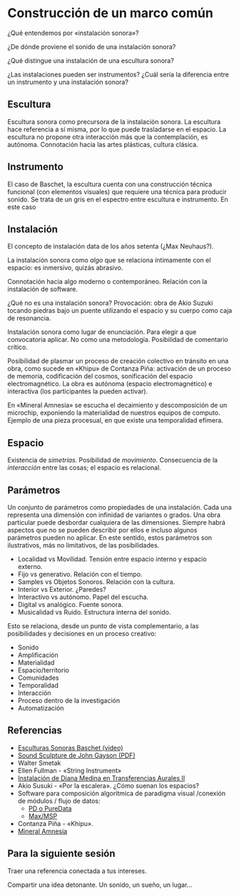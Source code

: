 # Construcción de un marco común

¿Qué entendemos por «instalación sonora»?

¿De dónde proviene el sonido de una instalación sonora?

¿Qué distingue una instalación de una escultura sonora?

¿Las instalaciones pueden ser instrumentos? ¿Cuál sería la diferencia entre un instrumento y una instalación sonora?

## Escultura

Escultura sonora como precursora de la instalación sonora.
La escultura hace referencia a sí misma, por lo que puede trasladarse en el espacio.
La escultura no propone otra interacción más que la contemplación, es autónoma.
Connotación hacia las artes plásticas, cultura clásica.

## Instrumento

El caso de Baschet, la escultura cuenta con una construcción técnica funcional (con elementos visuales) que requiere una técnica para producir sonido. Se trata de un gris en el espectro
entre escultura e instrumento. En este caso 

## Instalación

El concepto de instalación data de los años setenta (¿Max Neuhaus?).

La instalación sonora como _algo_ que se relaciona íntimamente con el espacio: es inmersivo, quizás abrasivo.

Connotación hacia algo moderno o contemporáneo. Relación con la instalación de software.

¿Qué no es una instalación sonora?
Provocación: obra de Akio Suzuki tocando piedras bajo un puente utilizando el espacio y su cuerpo como caja de resonancia.

Instalación sonora como lugar de enunciación. Para elegir a que convocatoria aplicar.
No como una metodología. Posibilidad de comentario crítico.

Posibilidad de plasmar un proceso de creación colectivo en tránsito en una obra,
como sucede en «Khipu» de Contanza Piña: activación de un proceso de memoria, codificación del cosmos, sonificación del espacio electromagnético. La obra es autónoma (espacio electromagnético) e interactiva (los participantes la pueden activar).

En «Mineral Amnesia» se escucha el decaimiento y descomposición de un microchip,
exponiendo la materialidad de nuestros equipos de computo. Ejemplo de una pieza procesual,
en que existe una temporalidad efímera.

## Espacio

Existencia de _simetrías_.
Posibilidad de _movimiento_.
Consecuencia de la _interacción_ entre las cosas; el espacio es relacional.

## Parámetros

Un conjunto de parámetros como propiedades de una instalación.
Cada una representa una dimensión con infinidad de variantes o grados.
Una obra particular puede desbordar cualquiera de las dimensiones.
Siempre habrá aspectos que no se pueden describir por ellos
e incluso algunos parámetros pueden no aplicar.
En este sentido, estos parámetros son ilustrativos, más no limitativos, de las posibilidades.

* Localidad vs Movilidad. Tensión entre espacio interno y espacio externo.
* Fijo vs generativo. Relación con el tiempo.
* Samples vs Objetos Sonoros. Relación con la cultura.
* Interior vs Exterior. ¿Paredes?
* Interactivo vs autónomo. Papel del escucha.
* Digital vs analógico. Fuente sonora.
* Musicalidad vs Ruido. Estructura interna del sonido.

Esto se relaciona, desde un punto de vista complementario, a las posibilidades y decisiones en un proceso creativo:

* Sonido
* Amplificación
* Materialidad
* Espacio/territorio
* Comunidades
* Temporalidad
* Interacción
* Proceso dentro de la investigación
* Automatización

## Referencias

* [Esculturas Sonoras Baschet (video)](https://www.youtube.com/watch?v=HdNTsLJZJmU)
* [Sound Sculpture de John Gayson (PDF)](https://monoskop.org/images/2/2c/Grayson_John_ed_Sound_Sculpture.pdf)
* Walter Smetak
* Ellen Fullman - «String Instrument»
* [Instalación de Diana Medina en Transferencias Aurales II](https://dianamedinaprieto.wixsite.com/2204/proyectos)
* Akio Susuki - «Por la escalera». ¿Cómo suenan los espacios?
* Software para composición algorítmica de paradigma visual /conexión de módulos / flujo de datos:
  * [PD o PureData](https://puredata.info/)
  * [Max/MSP](https://cycling74.com/shop/max)
* Contanza Piña - «Khipu».
* [Mineral Amnesia](https://www.youtube.com/watch?v=1pCWNdojoV8)

## Para la siguiente sesión

Traer una referencia conectada a tus intereses.

Compartir una idea detonante. Un sonido, un sueño, un lugar...
